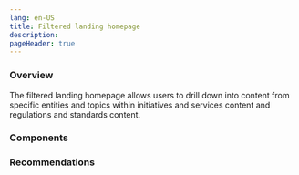 ```yaml
---
lang: en-US
title: Filtered landing homepage
description:
pageHeader: true
---
```


### Overview
The filtered landing homepage allows users to drill down into content from specific entities and topics within initiatives and services content and regulations and standards content.

### Components
<PreviewImage :image="$withBase('/images/filtered-landing-homepage.png')" :contents="[{ x: 0, y: 0, title: 'Header', text: 'Filtered homepage header' }, { x: 0, y: 3, title: 'Section banner', text: 'Filtered homepage Section banner' }, { x: 0, y: 18, title: 'Filter group', text: 'Filtered homepage Filter group'}, { x: 24, y: 18, title: 'Snippet card', text: 'Filtered homepage Snippet card' }, { x: 25, y: 75, title: 'Pagination', text: 'Filtered homepage Pagination' }, { x: 0, y: 80, title: 'Global footer', text: 'Filtered homepage Global footer'}]">
<template #code>
<CodeGroup>
  <CodeGroupItem title="HTML">

```html
```

  </CodeGroupItem>
</CodeGroup>
</template>
</PreviewImage>

### Recommendations
